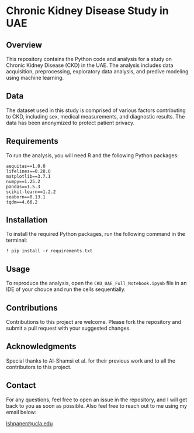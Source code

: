 # Chronic Kidney Disease Study in UAE

## Overview
This repository contains the Python code and analysis for a study on Chronic Kidney Disease (CKD) in the UAE. The analysis includes data acquisition, preprocessing, exploratory data analysis, and predive modeling using machine learning.

## Data
The dataset used in this study is comprised of various factors contributing to CKD, including sex, medical measurements, and diagnostic results. The data has been anonymized to protect patient privacy.

## Requirements
To run the analysis, you will need R and the following Python packages:

`aequitas==1.0.0`  
`lifelines==0.28.0`  
`matplotlib==3.7.1`  
`numpy==1.25.2`  
`pandas==1.5.3`  
`scikit-learn==1.2.2`  
`seaborn==0.13.1`  
`tqdm==4.66.2`


## Installation
To install the required Python packages, run the following command in the terminal:

```
! pip install -r requirements.txt
```

## Usage
To reproduce the analysis, open the `CKD_UAE_Full_Notebook.ipynb` file in an IDE of your chouce and run the cells sequentially.

## Contributions
Contributions to this project are welcome. Please fork the repository and submit a pull request with your suggested changes.

## Acknowledgments
Special thanks to Al-Shamsi et al. for their previous work and to all the contributors to this project.

## Contact
For any questions, feel free to open an issue in the repository, and I will get back to you as soon as possible. Also feel free to reach out to me using my email below:

[lshpaner@ucla.edu](mailto:lshpaner@ucla.edu) 